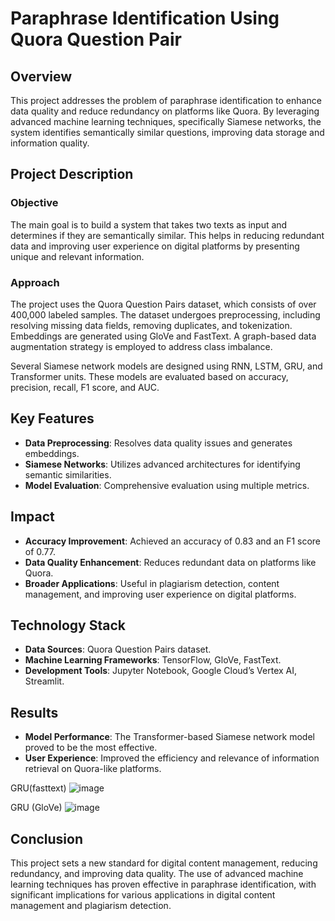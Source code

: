 # Paraphrase Identification Using Quora Question Pair

## Overview

This project addresses the problem of paraphrase identification to enhance data quality and reduce redundancy on platforms like Quora. By leveraging advanced machine learning techniques, specifically Siamese networks, the system identifies semantically similar questions, improving data storage and information quality.

## Project Description

### Objective

The main goal is to build a system that takes two texts as input and determines if they are semantically similar. This helps in reducing redundant data and improving user experience on digital platforms by presenting unique and relevant information.

### Approach

The project uses the Quora Question Pairs dataset, which consists of over 400,000 labeled samples. The dataset undergoes preprocessing, including resolving missing data fields, removing duplicates, and tokenization. Embeddings are generated using GloVe and FastText. A graph-based data augmentation strategy is employed to address class imbalance.

Several Siamese network models are designed using RNN, LSTM, GRU, and Transformer units. These models are evaluated based on accuracy, precision, recall, F1 score, and AUC.

## Key Features

- **Data Preprocessing**: Resolves data quality issues and generates embeddings.
- **Siamese Networks**: Utilizes advanced architectures for identifying semantic similarities.
- **Model Evaluation**: Comprehensive evaluation using multiple metrics.

## Impact

- **Accuracy Improvement**: Achieved an accuracy of 0.83 and an F1 score of 0.77.
- **Data Quality Enhancement**: Reduces redundant data on platforms like Quora.
- **Broader Applications**: Useful in plagiarism detection, content management, and improving user experience on digital platforms.

## Technology Stack

- **Data Sources**: Quora Question Pairs dataset.
- **Machine Learning Frameworks**: TensorFlow, GloVe, FastText.
- **Development Tools**: Jupyter Notebook, Google Cloud’s Vertex AI, Streamlit.

## Results

- **Model Performance**: The Transformer-based Siamese network model proved to be the most effective.
- **User Experience**: Improved the efficiency and relevance of information retrieval on Quora-like platforms.

GRU(fasttext)
![image](https://github.com/rutujakokate430/Paraphrase-Identification-using-Quora-Question-Pairs-Natural-Language-Processing-/assets/111034043/f6495990-f462-4fe4-a0dd-9ac0580363fa)

GRU (GloVe)
![image](https://github.com/rutujakokate430/Paraphrase-Identification-using-Quora-Question-Pairs-Natural-Language-Processing-/assets/111034043/0a07168e-8caf-4a2f-a2c3-cc6905d7c10e)

## Conclusion

This project sets a new standard for digital content management, reducing redundancy, and improving data quality. The use of advanced machine learning techniques has proven effective in paraphrase identification, with significant implications for various applications in digital content management and plagiarism detection.
